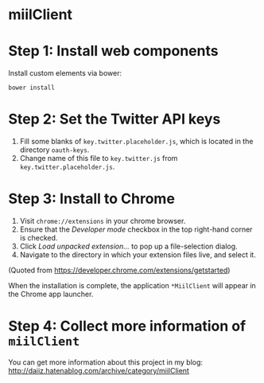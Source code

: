 miilClient
=====

# Step 1: Install web components
Install custom elements via bower:
```
bower install
```

# Step 2: Set the Twitter API keys
1. Fill some blanks of `key.twitter.placeholder.js`, which is located in the directory `oauth-keys`.
2. Change name of this file to `key.twitter.js` from `key.twitter.placeholder.js`.

# Step 3: Install to Chrome
1. Visit `chrome://extensions` in your chrome browser.
2. Ensure that the *Developer mode* checkbox in  the top right-hand corner is checked.
3. Click *Load unpacked extension…* to pop up a file-selection dialog.
4. Navigate to the directory in which your extension files live, and select it.

(Quoted from https://developer.chrome.com/extensions/getstarted)

When the installation is complete, the application `*MiilClient` will appear in the Chrome app launcher.

# Step 4: Collect more information of `miilClient`
You can get more information about this project in my blog: http://daiiz.hatenablog.com/archive/category/miilClient